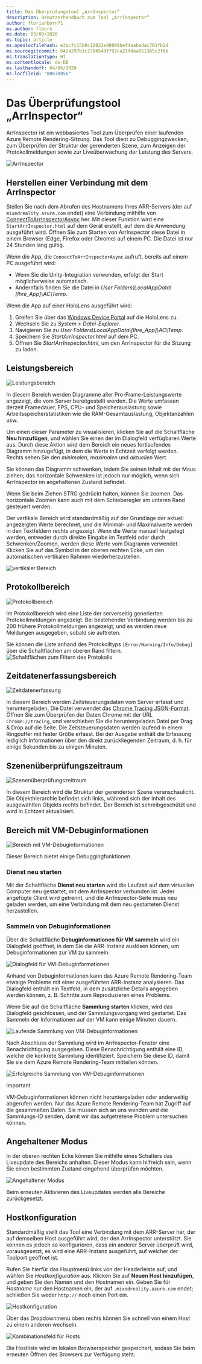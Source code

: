 ```yaml
---
title: Das Überprüfungstool „ArrInspector“
description: Benutzerhandbuch zum Tool „ArrInspector“
author: florianborn71
ms.author: flborn
ms.date: 03/09/2020
ms.topic: article
ms.openlocfilehash: e3acfc15b0c12822e48009bef4aabadac701fb2d
ms.sourcegitcommit: 642a297b1c279454df792ca21fdaa9513b5c2f8b
ms.translationtype: HT
ms.contentlocale: de-DE
ms.lasthandoff: 04/06/2020
ms.locfileid: "80678856"
---
```

# <a name="the-arrinspector-inspection-tool"></a>Das Überprüfungstool „ArrInspector“

ArrInspector ist ein webbasiertes Tool zum Überprüfen einer laufenden Azure Remote Rendering-Sitzung. Das Tool dient zu Debuggingzwecken, zum Überprüfen der Struktur der gerenderten Szene, zum Anzeigen der Protokollmeldungen sowie zur Liveüberwachung der Leistung des Servers.

![ArrInspector](./media/arr-inspector.png)

## <a name="connecting-to-the-arrinspector"></a>Herstellen einer Verbindung mit dem ArrInspector

Stellen Sie nach dem Abrufen des Hostnamens Ihres ARR-Servers (der auf `mixedreality.azure.com` endet) eine Verbindung mithilfe von [ConnectToArrInspectorAsync](../../how-tos/frontend-apis.md#connect-to-arr-inspector) her. Mit dieser Funktion wird eine `StartArrInspector.html` auf dem Gerät erstellt, auf dem die Anwendung ausgeführt wird. Öffnen Sie zum Starten von ArrInspector diese Datei in einem Browser (Edge, Firefox oder Chrome) auf einem PC. Die Datei ist nur 24 Stunden lang gültig.

Wenn die App, die `ConnectToArrInspectorAsync` aufruft, bereits auf einem PC ausgeführt wird:

* Wenn Sie die Unity-Integration verwenden, erfolgt der Start möglicherweise automatisch.
* Andernfalls finden Sie die Datei in *User Folders\\LocalAppData\\[Ihre_App]\\AC\\Temp*.

Wenn die App auf einer HoloLens ausgeführt wird:

1. Greifen Sie über das [Windows Device Portal](https://docs.microsoft.com/windows/mixed-reality/using-the-windows-device-portal) auf die HoloLens zu.
1. Wechseln Sie zu *System > Datei-Explorer*.
1. Navigieren Sie zu *User Folders\\LocalAppData\\[Ihre_App]\\AC\\Temp*.
1. Speichern Sie *StartArrInspector.html* auf dem PC.
1. Öffnen Sie *StartArrInspector.html*, um den ArrInspector für die Sitzung zu laden.

## <a name="the-performance-panel"></a>Leistungsbereich

![Leistungsbereich](./media/performance-panel.png)

In diesem Bereich werden Diagramme aller Pro-Frame-Leistungswerte angezeigt, die vom Server bereitgestellt werden. Die Werte umfassen derzeit Framedauer, FPS, CPU- und Speicherauslastung sowie Arbeitsspeicherstatistiken wie die RAM-Gesamtauslastung, Objektanzahlen usw.

Um einen dieser Parameter zu visualisieren, klicken Sie auf die Schaltfläche **Neu hinzufügen**, und wählen Sie einen der im Dialogfeld verfügbaren Werte aus. Durch diese Aktion wird dem Bereich ein neues fortlaufendes Diagramm hinzugefügt, in dem die Werte in Echtzeit verfolgt werden. Rechts sehen Sie den *minimalen*, *maximalen* und *aktuellen* Wert.

Sie können das Diagramm schwenken, indem Sie seinen Inhalt mit der Maus ziehen; das horizontale Schwenken ist jedoch nur möglich, wenn sich ArrInspector im angehaltenen Zustand befindet.

Wenn Sie beim Ziehen STRG gedrückt halten, können Sie zoomen. Das horizontale Zoomen kann auch mit dem Schieberegler am unteren Rand gesteuert werden.

Der vertikale Bereich wird standardmäßig auf der Grundlage der aktuell angezeigten Werte berechnet, und die Minimal- und Maximalwerte werden in den Textfeldern rechts angezeigt. Wenn die Werte manuell festgelegt werden, entweder durch direkte Eingabe im Textfeld oder durch Schwenken/Zoomen, werden diese Werte vom Diagramm verwendet. Klicken Sie auf das Symbol in der oberen rechten Ecke, um den automatischen vertikalen Rahmen wiederherzustellen.

![vertikaler Bereich](./media/vertical-range.png)

## <a name="the-log-panel"></a>Protokollbereich

![Protokollbereich](./media/log-panel.png)

Im Protokollbereich wird eine Liste der serverseitig generierten Protokollmeldungen angezeigt. Bei bestehender Verbindung werden bis zu 200 frühere Protokollmeldungen angezeigt, und es werden neue Meldungen ausgegeben, sobald sie auftreten.

Sie können die Liste anhand des Protokolltyps `[Error/Warning/Info/Debug]` über die Schaltflächen am oberen Rand filtern.
![Schaltflächen zum Filtern des Protokolls](./media/log-filter.png)

## <a name="the-timing-data-capture-panel"></a>Zeitdatenerfassungsbereich

![Zeitdatenerfassung](./media/timing-data-capture.png)

In diesem Bereich werden Zeitsteuerungsdaten vom Server erfasst und heruntergeladen. Die Datei verwendet das [Chrome Tracing JSON-Format](https://docs.google.com/document/d/1CvAClvFfyA5R-PhYUmn5OOQtYMH4h6I0nSsKchNAySU/edit). Öffnen Sie zum Überprüfen der Daten Chrome mit der URL `Chrome://tracing`, und verschieben Sie die heruntergeladen Datei per Drag & Drop auf die Seite. Die Zeitsteuerungsdaten werden laufend in einem Ringpuffer mit fester Größe erfasst. Bei der Ausgabe enthält die Erfassung lediglich Informationen über den direkt zurückliegenden Zeitraum, d. h. für einige Sekunden bis zu einigen Minuten.

## <a name="the-scene-inspection-panel"></a>Szenenüberprüfungszeitraum

![Szenenüberprüfungszeitraum](./media/scene-inspection-panel.png)

In diesem Bereich wird die Struktur der gerenderten Szene veranschaulicht. Die Objekthierarchie befindet sich links, während sich der Inhalt des ausgewählten Objekts rechts befindet. Der Bereich ist schreibgeschützt und wird in Echtzeit aktualisiert.

## <a name="the-vm-debug-information-panel"></a>Bereich mit VM-Debuginformationen

![Bereich mit VM-Debuginformationen](./media/state-debugger-panel.png)

Dieser Bereich bietet einige Debuggingfunktionen.

### <a name="restart-service"></a>Dienst neu starten

Mit der Schaltfläche **Dienst neu starten** wird die Laufzeit auf dem virtuellen Computer neu gestartet, mit dem ArrInspector verbunden ist. Jeder angefügte Client wird getrennt, und die ArrInspector-Seite muss neu geladen werden, um eine Verbindung mit dem neu gestarteten Dienst herzustellen.

### <a name="collect-debug-information"></a>Sammeln von Debuginformationen

Über die Schaltfläche **Debuginformationen für VM sammeln** wird ein Dialogfeld geöffnet, in dem Sie die ARR-Instanz auslösen können, um Debuginformationen zur VM zu sammeln:

![Dialogfeld für VM-Debuginformationen](./media/state-debugger-dialog.png)

Anhand von Debuginformationen kann das Azure Remote Rendering-Team etwaige Probleme mit einer ausgeführten ARR-Instanz analysieren. Das Dialogfeld enthält ein Textfeld, in dem zusätzliche Details angegeben werden können, z. B. Schritte zum Reproduzieren eines Problems.

Wenn Sie auf die Schaltfläche **Sammlung starten** klicken, wird das Dialogfeld geschlossen, und der Sammlungsvorgang wird gestartet. Das Sammeln der Informationen auf der VM kann einige Minuten dauern.

![Laufende Sammlung von VM-Debuginformationen](./media/state-debugger-panel-in-progress.png)

Nach Abschluss der Sammlung wird im ArrInspector-Fenster eine Benachrichtigung ausgegeben. Diese Benachrichtigung enthält eine ID, welche die konkrete Sammlung identifiziert. Speichern Sie diese ID, damit Sie sie dem Azure Remote Rendering-Team mitteilen können.

![Erfolgreiche Sammlung von VM-Debuginformationen](./media/state-debugger-snackbar-success.png)

> [!IMPORTANT]
> VM-Debuginformationen können nicht heruntergeladen oder anderweitig abgerufen werden. Nur das Azure Remote Rendering-Team hat Zugriff auf die gesammelten Daten. Sie müssen sich an uns wenden und die Sammlungs-ID senden, damit wir das aufgetretene Problem untersuchen können.

## <a name="pause-mode"></a>Angehaltener Modus

In der oberen rechten Ecke können Sie mithilfe eines Schalters das Liveupdate des Bereichs anhalten. Dieser Modus kann hilfreich sein, wenn Sie einen bestimmten Zustand eingehend überprüfen möchten.

![Angehaltener Modus](./media/pause-mode.png)

Beim erneuten Aktivieren des Liveupdates werden alle Bereiche zurückgesetzt.

## <a name="host-configuration"></a>Hostkonfiguration

Standardmäßig stellt das Tool eine Verbindung mit dem ARR-Server her, der auf demselben Host ausgeführt wird, der den ArrInspector unterstützt. Sie können es jedoch so konfigurieren, dass ein anderer Server überprüft wird, vorausgesetzt, es wird eine ARR-Instanz ausgeführt, auf welcher der Toolport geöffnet ist.

Rufen Sie hierfür das Hauptmenü links von der Headerleiste auf, und wählen Sie *Hostkonfiguration* aus. Klicken Sie auf **Neuen Host hinzufügen**, und geben Sie den Namen und den Hostnamen ein. Geben Sie für *Hostname* nur den Hostnamen ein, der auf `.mixedreality.azure.com` endet; schließen Sie weder `http://` noch einen Port ein.

![Hostkonfiguration](./media/host-configuration.png)

Über das Dropdownmenü oben rechts können Sie schnell von einem Host zu einem anderen wechseln.

![Kombinationsfeld für Hosts](./media/host-switch-combo.png)

Die Hostliste wird im lokalen Browserspeicher gespeichert, sodass Sie beim erneuten Öffnen des Browsers zur Verfügung steht.
